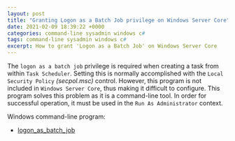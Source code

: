 ```yaml
---
layout: post
title: "Granting Logon as a Batch Job privilege on Windows Server Core"
date: 2021-02-09 18:39:22 +0000
categories: command-line sysadmin windows c#
tags: command-line sysadmin windows c#
excerpt: How to grant 'Logon as a Batch Job' on Windows Server Core
---
```


The `logon as a batch job` privilege is required when creating a task
from within `Task Scheduler`.  Setting this is normally accomplished
with the `Local Security Policy` *(secpol.msc)* control.  However,
this program is not included in `Windows Server Core`, thus making it
difficult to configure.  This program solves this problem as it is a
command-line tool.  In order for successful operation, it must be used
in the `Run As Administrator` context.

Windows command-line program:
* [logon_as_batch_job](https://github.com/jftuga/logon_as_batch_job)

